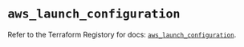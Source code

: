 # `aws_launch_configuration`

Refer to the Terraform Registory for docs: [`aws_launch_configuration`](https://registry.terraform.io/providers/hashicorp/aws/4.65.0/docs/resources/launch_configuration).
